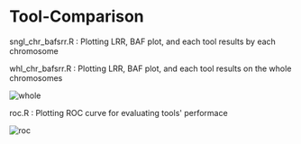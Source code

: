# Tool-Comparison

sngl_chr_bafsrr.R : Plotting LRR, BAF plot, and each tool results by each chromosome 




whl_chr_bafsrr.R : Plotting LRR, BAF plot, and each tool results on the whole chromosomes

![whole](https://user-images.githubusercontent.com/52641551/191602432-ef94d022-5b39-4637-817d-40197c11f881.jpg)


roc.R : Plotting ROC curve for evaluating tools' performace

![roc](https://user-images.githubusercontent.com/52641551/191603886-213e196b-9cb7-46ff-a812-72b19cf8ea4b.jpg)
